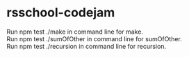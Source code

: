 # rsschool-codejam

Run npm test ./make in command line for make.    
Run npm test ./sumOfOther in command line for sumOfOther.   
Run npm test ./recursion in command line for recursion.

